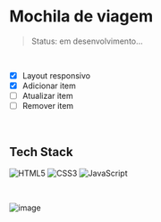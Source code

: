# Mochila de viagem

> Status: em desenvolvimento...

<br>

- [x] Layout responsivo
- [x] Adicionar item
- [ ] Atualizar item
- [ ] Remover item

<br>

## Tech Stack
![HTML5](https://img.shields.io/badge/html5-%23E34F26.svg?style=for-the-badge&logo=html5&logoColor=white) ![CSS3](https://img.shields.io/badge/css3-%231572B6.svg?style=for-the-badge&logo=css3&logoColor=white) ![JavaScript](https://img.shields.io/badge/javascript-%23323330.svg?style=for-the-badge&logo=javascript&logoColor=%23F7DF1E)

<br>

![image](https://github.com/marcosprofile/mochila-de-viagem/assets/86635292/a00c5b7a-d22a-48ab-b16b-e7f8c8ece305)
